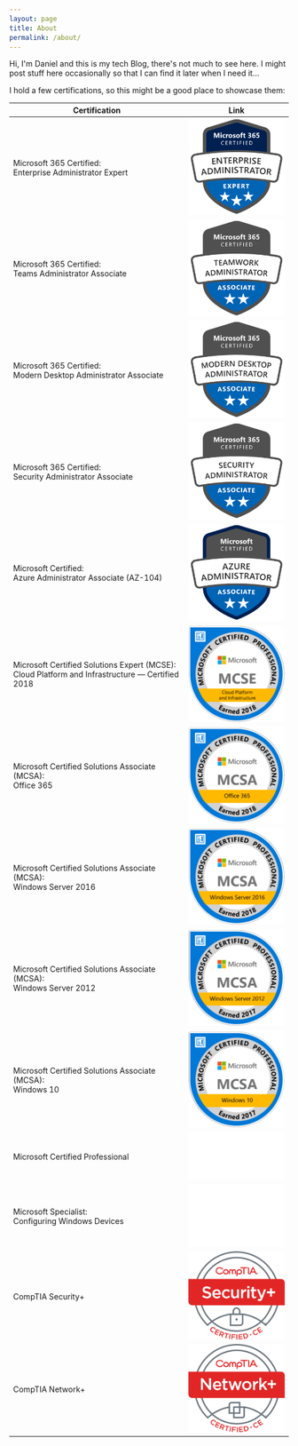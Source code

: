 ```yaml
---
layout: page
title: About
permalink: /about/
---
```


Hi,
I'm Daniel and this is my tech Blog, there's not much to see here. I might post stuff here occasionally so that I can find it later when I need it...  

I hold a few certifications, so this might be a good place to showcase them:


|Certification| Link |
|--|--|
| Microsoft 365 Certified: <br> Enterprise Administrator Expert | <a href="https://www.youracclaim.com/badges/c8269556-dc27-4e9b-a237-78b6de666291/public_url" target="_blank"><img src="/assets/certs/microsoft-365-certified-enterprise-administrator-expert.png" alt="drawing" style="width: 175px;"/></a> |
| Microsoft 365 Certified: <br> Teams Administrator Associate | <a href="https://www.youracclaim.com/badges/18ddf47f-7695-4fb9-9b35-b960696acef7/public_url" target="_blank"><img src="/assets/certs/microsoft-365-certified-teams-administrator-associate.png" alt="drawing" style="width: 175px;"/></a> |
| Microsoft 365 Certified: <br> Modern Desktop Administrator Associate | <a href="https://www.youracclaim.com/badges/065f2309-1f09-4164-aa39-7eb053e6a07a/public_url" target="_blank"><img src="/assets/certs/microsoft-365-certified-modern-desktop-administrator-associate.png" alt="drawing" style="width: 175px;"/></a> |
| Microsoft 365 Certified: <br> Security Administrator Associate | <a href="https://www.youracclaim.com/badges/3297e4b5-c2b2-4a46-ab68-7af5040f3df8/public_url" target="_blank"><img src="/assets/certs/microsoft-365-certified-security-administrator-associate.png" alt="drawing" style="width: 175px;"/></a> |
| Microsoft Certified: <br> Azure Administrator Associate (AZ-104) | <a href="https://www.youracclaim.com/badges/54ddc81e-5fb3-4f09-b404-3c9217d2e83f/public_url" target="_blank"><img src="/assets/certs/microsoft-certified-azure-administrator-associate-az-104.png" alt="drawing" style="width: 175px;"/></a> |
| Microsoft Certified Solutions Expert (MCSE): <br> Cloud Platform and Infrastructure — Certified 2018 | <a href="https://www.youracclaim.com/badges/6b464c61-8661-4c5f-a53e-ebbd326030d1/public_url" target="_blank"><img src="/assets/certs/mcse-cloud-platform-and-infrastructure-certified-2018.png" alt="drawing" style="width: 175px;"/></a> |
| Microsoft Certified Solutions Associate (MCSA): <br> Office 365 | <a href="https://www.youracclaim.com/badges/dfce26d6-578e-42a1-ad57-cfb12e82e756/public_url" target="_blank"><img src="/assets/certs/mcsa-office-365-certified-2018.png" alt="drawing" style="width: 175px;"/></a> |
| Microsoft Certified Solutions Associate (MCSA): <br> Windows Server 2016 | <a href="https://www.youracclaim.com/badges/c0afbe5b-23e6-494a-a431-88556961737d/public_url" target="_blank"><img src="/assets/certs/mcsa-windows-server-2016-certified-2018.png" alt="drawing" style="width: 175px;"/></a> |
| Microsoft Certified Solutions Associate (MCSA): <br> Windows Server 2012 | <a href="https://www.youracclaim.com/badges/312b47cf-9d28-4a1a-a85b-a0c5f121e4d1/public_url" target="_blank"><img src="/assets/certs/mcsa-windows-server-2012-certified-2017.png" alt="drawing" style="width: 175px;"/></a> |
| Microsoft Certified Solutions Associate (MCSA): <br> Windows 10 | <a href="https://www.youracclaim.com/badges/cce1f333-6f85-4ad0-baef-1a4a70c0a07b/public_url" target="_blank"><img src="/assets/certs/mcsa-windows-10-certified-2017.png" alt="drawing" style="width: 175px;"/></a> |
| Microsoft Certified Professional | <a><img src="/assets/certs/MS_Cert_Professional_logo_Wht_rgb.png" alt="drawing" style="width: 200px;"/></a> |
| Microsoft Specialist: <br> Configuring Windows Devices | <a><img src="/assets/certs/Spec-ConfigWinDev-logo-Wht.png" alt="drawing" style="width: 200px;"/></a> |
| CompTIA Security+ | <a href="https://www.youracclaim.com/badges/f71d1330-0e44-4b55-ad24-7e978f2d5a04/public_url" target="_blank"><img src="/assets/certs/SecurityPlus-Logo-Certified-CE.png" alt="drawing" style="width: 175px;"/></a> |
| CompTIA Network+ | <a href="https://www.youracclaim.com/badges/6ff80f89-a2e5-431a-834e-639e2c6ce9fa/public_url" target="_blank"><img src="/assets/certs/NetworkPlus-Logo-Certified-CE.png" alt="drawing" style="width: 175px;"/></a> |
